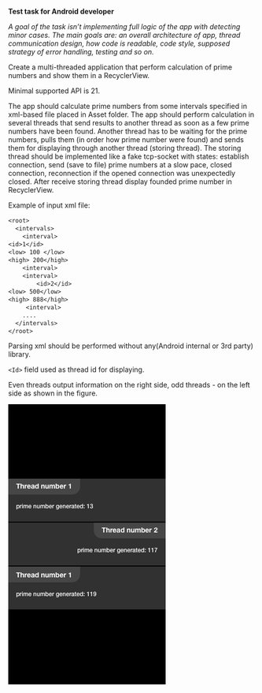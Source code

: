 **Test task for Android developer**

_A goal of the task isn’t implementing full logic of the app with detecting minor cases. The main goals are: an overall architecture of app, thread communication design, how code is readable, code style, supposed strategy of error handling, testing and so on._

Create a multi-threaded application that perform calculation of prime numbers and show them in a RecyclerView. 

Minimal supported API is 21.

The app should calculate prime numbers from some intervals specified in xml-based file placed in Asset folder.
The app should perform calculation in several threads that send results to another thread as soon as a few prime numbers have been found. 
Another thread has to be waiting for the prime numbers, pulls them (in order how prime number were found) and sends them for displaying through another thread (storing thread).
The storing thread should be implemented like a fake tcp-socket with states: establish connection, send (save to file) prime numbers at a slow pace, closed connection, reconnection if the opened connection was unexpectedly closed. After receive storing thread display founded prime number in RecyclerView.

Example of input xml file:
```
<root>
  <intervals>
    <interval>
<id>1</id>
<low> 100 </low>
<high> 200</high>
    <interval>
    <interval>
		<id>2</id>
<low> 500</low>
<high> 888</high>
     <interval>
	....
  </intervals>
</root>
```
Parsing xml should be performed without any(Android internal or 3rd  party) library.

`<Id>` field used as thread id for displaying.


Even threads output information on the right side, odd threads - on the left side as shown in the figure.

![](screenshot.png)